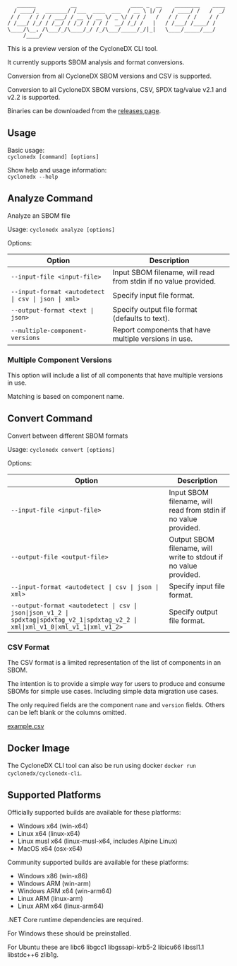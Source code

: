 ```
   ______           __                 ____ _  __    ________    ____
  / ____/_  _______/ /___  ____  ___  / __ \ |/ /   / ____/ /   /  _/
 / /   / / / / ___/ / __ \/ __ \/ _ \/ / / /   /   / /   / /    / /
/ /___/ /_/ / /__/ / /_/ / / / /  __/ /_/ /   |   / /___/ /____/ /
\____/\__, /\___/_/\____/_/ /_/\___/_____/_/|_|   \____/_____/___/
     /____/
```

This is a preview version of the CycloneDX CLI tool.

It currently supports SBOM analysis and format conversions.

Conversion from all CycloneDX SBOM versions and CSV is supported.

Conversion to all CycloneDX SBOM versions, CSV, SPDX tag/value v2.1 and v2.2 is supported.

Binaries can be downloaded from the [releases page](https://github.com/CycloneDX/cyclonedx-cli/releases).

## Usage

Basic usage:  
`cyclonedx [command] [options]`

Show help and usage information:  
`cyclonedx --help`

## Analyze Command

Analyze an SBOM file

Usage:
  `cyclonedx analyze [options]`

Options:

| Option | Description |
| --- | --- |
| `--input-file <input-file>` | Input SBOM filename, will read from stdin if no value provided. |
| `--input-format <autodetect \| csv \| json \| xml>` | Specify input file format. |
| `--output-format <text \| json>` | Specify output file format (defaults to text). |
| `--multiple-component-versions` | Report components that have multiple versions in use. |

### Multiple Component Versions

This option will include a list of all components that have multiple versions in
use.

Matching is based on component name.

## Convert Command

Convert between different SBOM formats

Usage:
  `cyclonedx convert [options]`

Options:

| Option | Description |
| --- | --- |
| `--input-file <input-file>` | Input SBOM filename, will read from stdin if no value provided. |
| `--output-file <output-file>` | Output SBOM filename, will write to stdout if no value provided. |
| `--input-format <autodetect \| csv \| json \| xml>` | Specify input file format. |
| `--output-format <autodetect \| csv \| json\|json_v1_2 \| spdxtag\|spdxtag_v2_1\|spdxtag_v2_2 \| xml\|xml_v1_0\|xml_v1_1\|xml_v1_2>` | Specify output file format. |

### CSV Format

The CSV format is a limited representation of the list of components in an SBOM.

The intention is to provide a simple way for users to produce and consume SBOMs
for simple use cases. Including simple data migration use cases.

The only required fields are the component `name` and `version` fields. Others
can be left blank or the columns omitted.

[example.csv](example.csv)

## Docker Image

The CycloneDX CLI tool can also be run using docker `docker run cyclonedx/cyclonedx-cli`.

## Supported Platforms

Officially supported builds are available for these platforms:

- Windows x64 (win-x64)
- Linux x64 (linux-x64)
- Linux musl x64 (linux-musl-x64, includes Alpine Linux)
- MacOS x64 (osx-x64)

Community supported builds are available for these platforms:

- Windows x86 (win-x86)
- Windows ARM (win-arm)
- Windows ARM x64 (win-arm64)
- Linux ARM (linux-arm)
- Linux ARM x64 (linux-arm64)

.NET Core runtime dependencies are required.

For Windows these should be preinstalled.

For Ubuntu these are libc6 libgcc1 libgssapi-krb5-2 libicu66 libssl1.1 libstdc++6 zlib1g.
